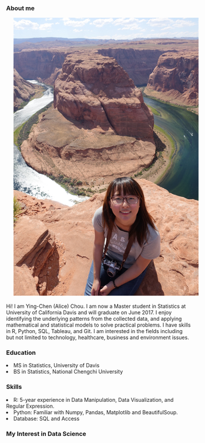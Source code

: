 <h3>About me</h3>

<p><img src="/pic/houseshoe_bend.jpg" style="float:left;margin:0 20px 20px"></p>
<br>
<br>
<br>
<br>
<br>
<br>
<br>
<br>
<br>
<p>
  Hi! I am Ying-Chen (Alice) Chou. 
  I am now a Master student in Statistics at University of California Davis and will graduate on June 2017.
  I enjoy identifying the underlying patterns from the collected data, and applying mathematical and statistical models to solve practical problems.
  I have skills in R, Python, SQL, Tableau, and Git.
  I am interested in the fields including but not limited to technology, healthcare, business and environment issues. 
</p>

<h3>Education</h3>
<p>
<li> MS in Statistics, University of Davis</li>
<li> BS in Statistics, National Chengchi University</li>
</p>

<h3>Skills</h3>
<article>
<li> R: 5-year experience in Data Manipulation, Data Visualization, and Regular Expression.</li>
<li> Python: Familiar with Numpy, Pandas, Matplotlib and BeautifulSoup.</li>
<li> Database: SQL and Access</li>
</article>

<h3>My Interest in Data Science</h3>

